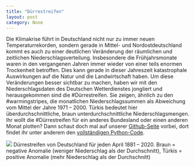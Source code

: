 ```yaml
---
title: "Dürrestreifen"
layout: post
category: None
---
```


Die Klimakrise führt in Deutschland nicht nur zu immer neuen Temperaturrekorden, sondern gerade in Mittel- und Nordostdeutschland kommt es auch zu einer deutlichen Veränderung der räumlichen und zeitlichen Niederschlagsverteilung. Insbesondere die Frühjahrsmonate waren in den vergangenen Jahren immer wieder von einer teils enormen Trockenheit betroffen. Dies kann gerade in dieser Jahreszeit katastrophale Auswirkungen auf die Natur und die Landwirtschaft haben. Um diese Veränderungen besser sichtbar zu machen, haben wir mit den Niederschlagsdaten des Deutschen Wetterdienstes jongliert und herausgekommen sind die #Dürrestreifen. Sie zeigen, ähnlich zu den #warmingstripes, die monatlichen Niederschlagssummen als Abweichung vom Mittel der Jahre 1971 – 2000. Türkis bedeutet hier überdurchschnittliche, braun unterdurchschnittliche Niederschlagsmengen.
Ihr wollt die #Dürrestreifen für ein anderes Bundesland oder einen anderen Monat plotten? Dann schaut doch mal auf unserer [Github-Seite](https://github.com/s4f-leipzig/) vorbei, dort findet ihr unter anderem den [vollständigen Python-Code](https://github.com/s4f-leipzig/Droughtstripes).  

![](https://github.com/s4f-leipzig/Droughtstripes/blob/master/stripes_Deutschland_04_1881-2020.jpg?raw=true)
Dürrestreifen von Deutschland für jeden April 1881 – 2020. Braun = negative Anomalie (weniger Niederschlag als der Durchschnitt), Türkis = positive Anomalie (mehr Niederschlag als der Durchschnitt)
